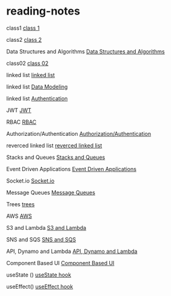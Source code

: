 # reading-notes

class1
[class 1](./class1.md)

class2
[class 2](./class2.md)

Data Structures and Algorithms
[Data Structures and Algorithms](./Data%20Structures%20and%20Algorithms.md)


class02
[class 02](./class02.md)

linked list
[linked list](./linkedlist/linkedlist.md)

linked list
[Data Modeling](./DataModeling.md)


linked list
[Authentication](./Authentication.md)

JWT
[JWT](./JWT.md)

RBAC
[RBAC](./RBAC.md)

Authorization/Authentication
[Authorization/Authentication](./Authorization-Authentication.md)

reverced linked list
[reverced linked list](./reverced%20linkedlist/reverced.md)

Stacks and Queues
[Stacks and Queues](./Stacks%26Queues.md)

Event Driven Applications
[Event Driven Applications](./EventDrivenApplications.md)

Socket.io
[Socket.io](./Socket-io.md)

Message Queues
[Message Queues](./MessageQueues.md)

Trees
[trees](./trees.md)

AWS
[AWS](./AWS.md)

S3 and Lambda
[S3 and Lambda](./S3&lambda.md)

SNS and SQS
[SNS and SQS](./sns&sqs.md)

API, Dynamo and Lambda
[API, Dynamo and Lambda](./Dynamo&Lambda.md)

Component Based UI
[Component Based UI](./ComponentBasedUI.md)

useState ()
[useState hook](./usestate.md)

useEffect()
[useEffect hook](./useEffect.md)
